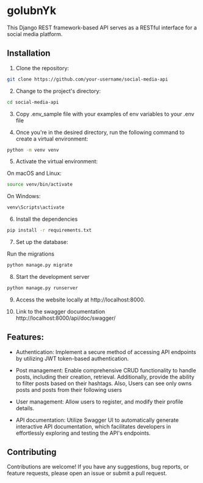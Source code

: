 # golubnYk

This Django REST framework-based API serves as a RESTful interface for a social media platform.

## Installation

1. Clone the repository:

```bash
git clone https://github.com/your-username/social-media-api
```

2. Change to the project's directory:
```bash
cd social-media-api
```
3. Сopy .env_sample file with your examples of env variables to your .env
file


4. Once you're in the desired directory, run the following command to create a virtual environment:
```bash
python -m venv venv
```
5. Activate the virtual environment:

On macOS and Linux:

```bash
source venv/bin/activate
```
On Windows:
```bash
venv\Scripts\activate
```

6. Install the dependencies

```bash
pip install -r requirements.txt
```

7. Set up the database:

Run the migrations

```bash
python manage.py migrate
```


8. Start the development server
```bash
python manage.py runserver
```
9. Access the website locally at http://localhost:8000.


10. Link to the swagger documentation http://localhost:8000/api/doc/swagger/

## Features:

- Authentication: Implement a secure method of accessing API endpoints by utilizing JWT token-based authentication.


- Post management: Enable comprehensive CRUD functionality to handle posts, including their creation, retrieval. Additionally, provide the ability to filter posts based on their hashtags. Also, Users can see only owns posts and posts from their following users




- User management: Allow users to register, and modify their profile details.


- API documentation: Utilize Swagger UI to automatically generate interactive API documentation, which facilitates developers in effortlessly exploring and testing the API's endpoints.

## Contributing

Contributions are welcome! If you have any suggestions, bug reports, or feature requests, please open an issue or submit a pull request.



